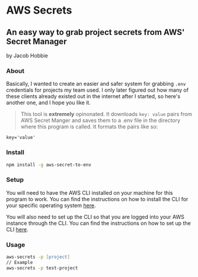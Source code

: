 # AWS Secrets
## An easy way to grab project secrets from AWS' Secret Manager
by Jacob Hobbie

### About
Basically, I wanted to create an easier and safer system for grabbing `.env` credentials for projects my team used. I only later figured out how many of these clients already existed out in the internet after I started, so here's another one, and I hope you like it.
> This tool is **extremely** opinonated. It downloads `key: value` pairs from AWS Secret Manger and saves them to a .env file in the directory where this program is called. It formats the pairs like so:
```
key='value'

```

### Install
```zsh
npm install -g aws-secret-to-env
```

### Setup
You will need to have the AWS CLI installed on your machine for this program to work. You can find the instructions on how to install the CLI for your specific operating system [here](https://docs.aws.amazon.com/cli/latest/userguide/getting-started-install.html).

You will also need to set up the CLI so that you are logged into your AWS instance through the CLI. You can find the instructions on how to set up the CLI [here](https://docs.aws.amazon.com/cli/latest/userguide/getting-started-quickstart.html).

### Usage
```zsh
aws-secrets -p [project]
// Example
aws-secrets -p test-project
```
